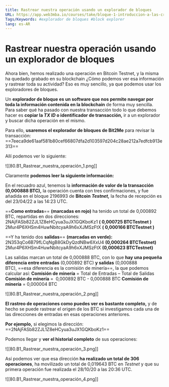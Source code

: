 ```yaml
---
title: Rastrear nuestra operación usando un explorador de bloques
URL: https://app.web3mba.io/courses/take/bloque-1-introduccion-a-las-criptomonedas/texts/36123285-u10-2-rastrear-nuestra-operacion-usando-un-explorador-de-bloques
Tags/Keywords: #explorador de bloques #block explorer
lang: es-AR
---
```

# Rastrear nuestra operación usando un explorador de bloques
Ahora bien, hemos realizado una operación en Bitcoin Testnet, y la misma ha quedado grabado en su blockchain ¿Cómo podemos ver esa información y rastrear toda su actividad? Eso es muy sencillo, ya que podemos usar los exploradores de bloques. 

Un **explorador de bloque es un software que nos permite navegar por toda la información contenida en la blockchain** de forma muy sencilla. Para saber qué ha pasado con nuestra transacción todo lo que debemos hacer es **copiar la _TX ID_ o identificador de transacción,** ir a un explorador y buscar dicha operación en el mismo. 

Para ello, **usaremos el explorador de bloques de Bit2Me** para revisar la transacción:
==7eeca9de61aaf581b80cef66807dfa2d103597d204c28ae212a7edfcb913e313==

Allí podemos ver lo siguiente:

![[80.B1_Rastrear_nuestra_operación_1.png]]

Claramente **podemos leer la siguiente información:**

En el recuadro azul, tenemos la **información de valor de la transacción (0,000888 BTC),** la operación cuenta con tres confirmaciones, y fue añadida en el bloque 2196993 de **Bitcoin** _**Testnet,**_ la fecha de recepción es del 23/04/22 a las 14:23 UTC.

==**Como entradas**== **(marcadas en rojo)** ha tenido un total de 0,000892 BTC, repartidas en dos direcciones:
2NAjFASb82ZJL1Z8eHCyua3uJX1GQKboKz1 **( 0,000725 BTCTestnet )**
2Mur4P6XHSm4HuwNbitcyaA9h6xXJMSzFtX **( 0,000166 BTCTestnet )**

==Y ha tenido dos **salidas**== **(marcadas en verde):**
2N353qCo6B79fLCqNgB8GkDyQzdNBw6XxU4 **(0,000264 BTCTestnet)**
2Mur4P6XHSm4HuwNbitcyaA9h6xXJMSzFtX **(0,000623 BTCTestnet)**

Las salidas marcan un total de 0,000888 BTC, con lo que **hay una pequeña diferencia entre entradas** (0,000892 BTC) **y salidas** (0,000888 BTC), ==esa diferencia es la comisión de minería==, la que podemos calcular así:
**Comisión de minería** = Total de Entradas – Total de Salidas
**Comisión de minería** =  0,000892 BTC - 0,000888 BTC
**Comisión de minería** = 0,000004 BTC

![[80.B1_Rastrear_nuestra_operación_2.png]]

**El rastreo de operaciones como puedes ver es bastante completo,** y de hecho se puede rastrear el origen de los BTC si investigamos cada una de las direcciones de entradas en esas operaciones anteriores.

**Por ejemplo,** si elegimos la dirección:
==2NAjFASb82ZJL1Z8eHCyua3uJX1GQKboKz1==

Podemos llegar y **ver el historial completo** de sus operaciones:

![[80.B1_Rastrear_nuestra_operación_3.png]]

Así podemos ver que esa dirección **ha realizado un total de 306 operaciones**, ha movilizado un total de 0,019643 BTC en _Testnet_ y que su primera operación fue realizada el 28/10/20 a las 20:36 UTC.

![[80.B1_Rastrear_nuestra_operación_4.png]]